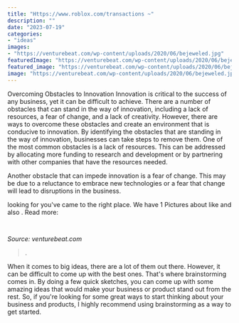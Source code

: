 ```yaml
---
title: "Https://www.roblox.com/transactions ~"
description: ""
date: "2023-07-19"
categories:
- "ideas"
images:
- "https://venturebeat.com/wp-content/uploads/2020/06/bejeweled.jpg"
featuredImage: "https://venturebeat.com/wp-content/uploads/2020/06/bejeweled.jpg"
featured_image: "https://venturebeat.com/wp-content/uploads/2020/06/bejeweled.jpg"
image: "https://venturebeat.com/wp-content/uploads/2020/06/bejeweled.jpg"
---
```



Overcoming Obstacles to Innovation
Innovation is critical to the success of any business, yet it can be difficult to achieve. There are a number of obstacles that can stand in the way of innovation, including a lack of resources, a fear of change, and a lack of creativity. However, there are ways to overcome these obstacles and create an environment that is conducive to innovation.
By identifying the obstacles that are standing in the way of innovation, businesses can take steps to remove them. One of the most common obstacles is a lack of resources. This can be addressed by allocating more funding to research and development or by partnering with other companies that have the resources needed.

Another obstacle that can impede innovation is a fear of change. This may be due to a reluctance to embrace new technologies or a fear that change will lead to disruptions in the business.

	

		
looking for  you've came to the right place. We have 1 Pictures about  like  and also . Read more:
		
    
## 

<img loading=lazy src="https://venturebeat.com/wp-content/uploads/2020/06/bejeweled.jpg" onerror="this.onerror=null;this.src='https://tse3.mm.bing.net/th?id=OIP.cBWsUX2gM-OCo_MKaldo2gAAAA&amp;pid=15.1';" alt="">

_Source: venturebeat.com_

>. 

	

When it comes to big ideas, there are a lot of them out there. However, it can be difficult to come up with the best ones. That's where brainstorming comes in. By doing a few quick sketches, you can come up with some amazing ideas that would make your business or product stand out from the rest. So, if you're looking for some great ways to start thinking about your business and products, I highly recommend using brainstorming as a way to get started.

